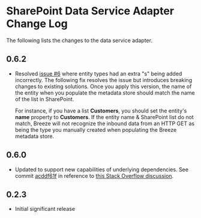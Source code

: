 SharePoint Data Service Adapter Change Log
==========================================
The following lists the changes to the data service adapter.

0.6.2
-----
- Resolved [issue #6](https://github.com/andrewconnell/breeze.js.labs/issues/6) where entity types had an extra "s" being added incorrectly. The following fix resolves the issue but introduces breaking changes to existing solutions. Once you apply this version, the name of the entity when you populate the metadata store should match the name of the list in SharePoint. 

  For instance, if you have a list **Customers**, you should set the entity's **name** property to **Customers**. If the entity name & SharePoint list do not match, Breeze will not recognize the inbound data from an HTTP GET as being the type you manually created when populating the Breeze metadata store.

0.6.0
-----
- Updated to support new capabilities of underlying dependencies. See commit [acddf61f](https://github.com/andrewconnell/breeze.js.labs/commit/acddf61f4fd7b71f100f848bb358a273890ae94e) in reference to [this Stack Overflow discussion](http://stackoverflow.com/questions/24702308/breeze-dataservice-abstractrest-with-sparse-save-response/24769885?noredirect=1#comment40082212_24769885).

0.2.3
-----
- Initial significant release
